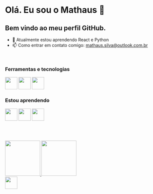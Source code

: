 # Olá. Eu sou o Mathaus 👋


## Bem vindo ao meu perfil GitHub.

- 🌱 Atualmente estou aprendendo React e Python
- 📫 Como entrar em contato comigo: mathaus.silva@outlook.com.br

<br/>

### Ferramentas e tecnologias
<img src="https://cdn.jsdelivr.net/gh/devicons/devicon/icons/html5/html5-original.svg" width="40" height="40"/> <img src="https://cdn.jsdelivr.net/gh/devicons/devicon/icons/css3/css3-original.svg" width="40" height="40"/> <img src="https://cdn.jsdelivr.net/gh/devicons/devicon/icons/git/git-original.svg" width="40" height="40"/> 


### Estou aprendendo
<img src="https://cdn.jsdelivr.net/gh/devicons/devicon/icons/javascript/javascript-original.svg" width="40" height="40"/> <img src="https://cdn.jsdelivr.net/gh/devicons/devicon/icons/react/react-original.svg" width="40" height="40"/> <img src="https://cdn.jsdelivr.net/gh/devicons/devicon/icons/python/python-original.svg" width="40" height="40"/>

<br/> <br/>

<div>
<a href="https://github.com/Mathaus1">
<img loading="lazy" height="115em" src="https://github-readme-stats.vercel.app/api/top-langs/?username=Mathaus1&layout=compact&langs_count=7&theme=dracula"/>
<img loading="lazy" height="115em" src="https://github-readme-stats.vercel.app/api?username=Mathaus1&show_icons=true&theme=dracula&include_all_commits=true&count_private=true"/>
</div>

<img src="https://camo.githubusercontent.com/d79c5549652f9c7690992eb49571d216a70a480681561cbd93bfbfc77c491e54/68747470733a2f2f696d672e736869656c64732e696f2f62616467652f596f75547562652d4646303030303f7374796c653d666f722d7468652d6261646765266c6f676f3d796f7574756265266c6f676f436f6c6f723d7768697465" width="40" height="40"/>

